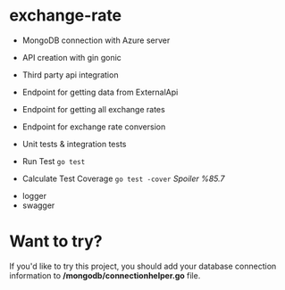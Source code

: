 # exchange-rate

- MongoDB connection with Azure server
- API creation with gin gonic
- Third party api integration
- Endpoint for getting data from ExternalApi
- Endpoint for getting all exchange rates
- Endpoint for exchange rate conversion

- Unit tests & integration tests
- Run Test <code>go test</code>
- Calculate Test Coverage <code>go test -cover</code> <i>Spoiler %85.7</i>

* logger
* swagger

# Want to try?
If you'd like to try this project, you should add your database connection information to **/mongodb/connectionhelper.go** file.
